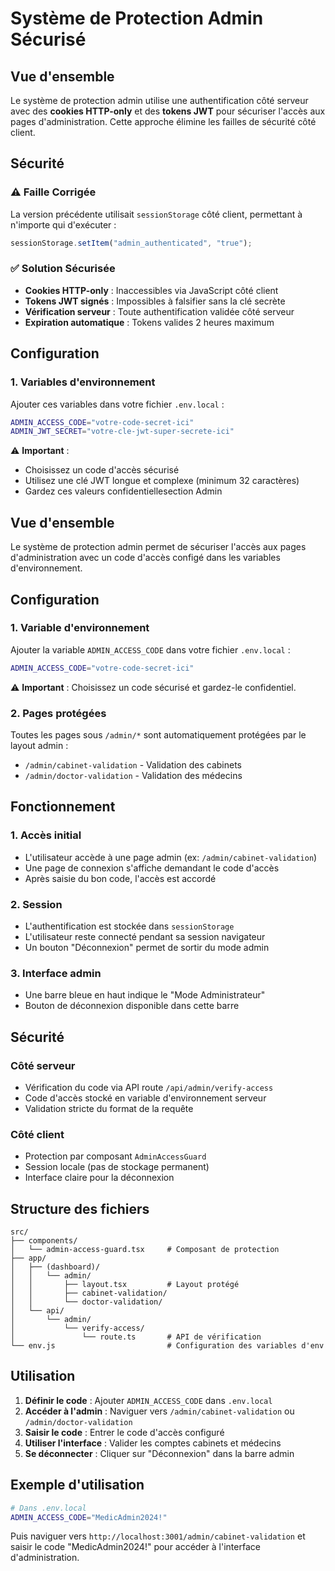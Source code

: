 # Système de Protection Admin Sécurisé

## Vue d'ensemble

Le système de protection admin utilise une authentification côté serveur avec des **cookies HTTP-only** et des **tokens JWT** pour sécuriser l'accès aux pages d'administration. Cette approche élimine les failles de sécurité côté client.

## Sécurité

### ⚠️ Faille Corrigée

La version précédente utilisait `sessionStorage` côté client, permettant à n'importe qui d'exécuter :

```javascript
sessionStorage.setItem("admin_authenticated", "true");
```

### ✅ Solution Sécurisée

- **Cookies HTTP-only** : Inaccessibles via JavaScript côté client
- **Tokens JWT signés** : Impossibles à falsifier sans la clé secrète
- **Vérification serveur** : Toute authentification validée côté serveur
- **Expiration automatique** : Tokens valides 2 heures maximum

## Configuration

### 1. Variables d'environnement

Ajouter ces variables dans votre fichier `.env.local` :

```bash
ADMIN_ACCESS_CODE="votre-code-secret-ici"
ADMIN_JWT_SECRET="votre-cle-jwt-super-secrete-ici"
```

⚠️ **Important** :

- Choisissez un code d'accès sécurisé
- Utilisez une clé JWT longue et complexe (minimum 32 caractères)
- Gardez ces valeurs confidentiellesection Admin

## Vue d'ensemble

Le système de protection admin permet de sécuriser l'accès aux pages d'administration avec un code d'accès configé dans les variables d'environnement.

## Configuration

### 1. Variable d'environnement

Ajouter la variable `ADMIN_ACCESS_CODE` dans votre fichier `.env.local` :

```bash
ADMIN_ACCESS_CODE="votre-code-secret-ici"
```

⚠️ **Important** : Choisissez un code sécurisé et gardez-le confidentiel.

### 2. Pages protégées

Toutes les pages sous `/admin/*` sont automatiquement protégées par le layout admin :

- `/admin/cabinet-validation` - Validation des cabinets
- `/admin/doctor-validation` - Validation des médecins

## Fonctionnement

### 1. Accès initial

- L'utilisateur accède à une page admin (ex: `/admin/cabinet-validation`)
- Une page de connexion s'affiche demandant le code d'accès
- Après saisie du bon code, l'accès est accordé

### 2. Session

- L'authentification est stockée dans `sessionStorage`
- L'utilisateur reste connecté pendant sa session navigateur
- Un bouton "Déconnexion" permet de sortir du mode admin

### 3. Interface admin

- Une barre bleue en haut indique le "Mode Administrateur"
- Bouton de déconnexion disponible dans cette barre

## Sécurité

### Côté serveur

- Vérification du code via API route `/api/admin/verify-access`
- Code d'accès stocké en variable d'environnement serveur
- Validation stricte du format de la requête

### Côté client

- Protection par composant `AdminAccessGuard`
- Session locale (pas de stockage permanent)
- Interface claire pour la déconnexion

## Structure des fichiers

```
src/
├── components/
│   └── admin-access-guard.tsx     # Composant de protection
├── app/
│   ├── (dashboard)/
│   │   └── admin/
│   │       ├── layout.tsx         # Layout protégé
│   │       ├── cabinet-validation/
│   │       └── doctor-validation/
│   └── api/
│       └── admin/
│           └── verify-access/
│               └── route.ts       # API de vérification
└── env.js                         # Configuration des variables d'env
```

## Utilisation

1. **Définir le code** : Ajouter `ADMIN_ACCESS_CODE` dans `.env.local`
2. **Accéder à l'admin** : Naviguer vers `/admin/cabinet-validation` ou `/admin/doctor-validation`
3. **Saisir le code** : Entrer le code d'accès configuré
4. **Utiliser l'interface** : Valider les comptes cabinets et médecins
5. **Se déconnecter** : Cliquer sur "Déconnexion" dans la barre admin

## Exemple d'utilisation

```bash
# Dans .env.local
ADMIN_ACCESS_CODE="MedicAdmin2024!"
```

Puis naviguer vers `http://localhost:3001/admin/cabinet-validation` et saisir le code "MedicAdmin2024!" pour accéder à l'interface d'administration.
